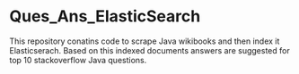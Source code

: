 # Ques_Ans_ElasticSearch
This repository conatins code to scrape Java wikibooks and then index it Elasticserach.
Based on this indexed documents answers are suggested for top 10 stackoverflow Java questions.
